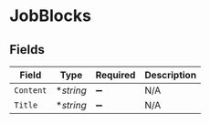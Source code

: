 # JobBlocks


## Fields

| Field              | Type               | Required           | Description        |
| ------------------ | ------------------ | ------------------ | ------------------ |
| `Content`          | **string*          | :heavy_minus_sign: | N/A                |
| `Title`            | **string*          | :heavy_minus_sign: | N/A                |